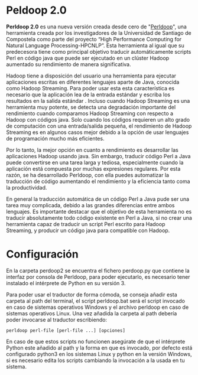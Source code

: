 # Peldoop 2.0 #

**Perldoop 2.0** es una nueva versión creada desde cero de "[Perldoop](https://github.com/citiususc/perldoop)", una herramienta creada por los investigadores de la Universidad de Santiago de Compostela como parte del proyecto “High Performance Computing for Natural Language Processing-HPCNLP”. Esta herramienta al igual que su predecesora tiene como principal objetivo traducir automáticamente scripts Perl en código java que puede ser ejecutado en un clúster Hadoop aumentado su rendimiento de manera significativa.

Hadoop tiene a disposición del usuario una herramienta para ejecutar aplicaciones escritas en diferentes lenguajes aparte de Java, conocida como Hadoop Streaming. Para poder usar esta esta característica es necesario que la aplicación lea de la entrada estándar <STDIN> y escriba los resultados en la salida estándar <STDOUT>. Incluso cuando Hadoop Streaming es una herramienta muy potente, se detecta una degradación importante del rendimiento cuando comparamos Hadoop Streaming con respecto a Hadoop con códigos java. Solo cuando los códigos requieren un alto grado de computación con una entrada/salida pequeña, el rendimiento de Hadoop Streaming es en algunos casos mejor debido a la opción de usar lenguajes de programación mucho más eficientes.

Por lo tanto, la mejor opción en cuanto a rendimiento es desarrollar las aplicaciones Hadoop usando java. Sin embargo, traducir código Perl a Java puede convertirse en una tarea larga y tediosa, especialmente cuando la aplicación está compuesta por muchas expresiones regulares. Por esta razón, se ha desarrollado Perldoop, con ella puedes automatizar la traducción de código aumentando el rendimiento y la eficiencia tanto coma la productividad.

En general la traducción automática de un código Perl a Java pude ser una tarea muy complicada, debido a las grandes diferencias entre ambos lenguajes. Es importante destacar que el objetivo de esta herramienta no es traducir absolutamente todo código existente en Perl a Java, si no crear una herramienta capaz de traducir un script Perl escrito para Hadoop Streaming, y producir un código java para compatible con Hadoop. 

# Configuración #

En la carpeta perdoop2 se encuentra el fichero perdoop.py que contiene la interfaz por consola de Perldoop, para poder ejecutarlo, es necesario tener instalado el intérprete de Python en su versión 3. 

Para poder usar el traductor de forma cómoda, se conseja añadir esta carpeta al path del terminal, el script perldoop.bat será el script invocado en caso de sistemas operativos Windows y el archivo perldoop en caso de sistemas operativos Linux. Una vez añadida la carpeta al path debería poder invocarse al traductor escribiendo:

`perldoop perl-file [perl-file ...] [opciones]`

En caso de que estos scripts no funcionen asegúrate de que el intérprete Python este añadido al path y la forma en que es invocado, por defecto está configurado python3 en los sistemas Linux y python en la versión Windows, si es necesario edita los scripts cambiando la invocación a la usada en tu sistema. 

